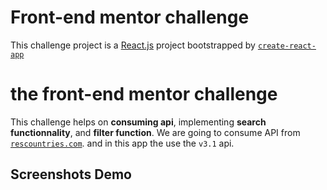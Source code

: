# Front-end mentor challenge

This challenge project is a [React.js](https://reactjs.org/docs/create-a-new-react-app.html) project bootstrapped by [`create-react-app`]()

# the front-end mentor challenge

This challenge helps on **consuming api**, implementing **search functionnality**, and **filter function**.
We are going to consume API from [`rescountries.com`](https://restcountries.com/). and in this app the use the `v3.1` api.

## Screenshots Demo



